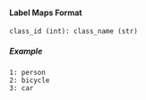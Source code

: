 
#### Label Maps Format
    class_id (int): class_name (str)

##### Example
    1: person
    2: bicycle
    3: car